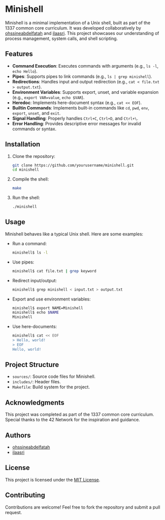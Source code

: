 # Minishell

Minishell is a minimal implementation of a Unix shell, built as part of the 1337 common core curriculum. It was developed collaboratively by [ohssineabdelfatah](https://github.com/ohssineabdelfatah) and [ilaasri](https://github.com/iliass-laa). This project showcases our understanding of process management, system calls, and shell scripting.

## Features

- **Command Execution**: Executes commands with arguments (e.g., `ls -l`, `echo Hello`).
- **Pipes**: Supports pipes to link commands (e.g., `ls | grep minishell`).
- **Redirections**: Handles input and output redirection (e.g., `cat < file.txt > output.txt`).
- **Environment Variables**: Supports export, unset, and variable expansion (e.g., `export VAR=value`, `echo $VAR`).
- **Heredoc**: Implements here-document syntax (e.g., `cat << EOF`).
- **Builtin Commands**: Implements built-in commands like `cd`, `pwd`, `env`, `export`, `unset`, and `exit`.
- **Signal Handling**: Properly handles `Ctrl+C`, `Ctrl+D`, and `Ctrl+\`.
- **Error Handling**: Provides descriptive error messages for invalid commands or syntax.

## Installation

1. Clone the repository:
   ```bash
   git clone https://github.com/yourusername/minishell.git
   cd minishell
   ```
2. Compile the shell:
   ```bash
   make
   ```
3. Run the shell:
   ```bash
   ./minishell
   ```

## Usage

Minishell behaves like a typical Unix shell. Here are some examples:

- Run a command:
  ```bash
  minishell$ ls -l
  ```

- Use pipes:
  ```bash
  minishell$ cat file.txt | grep keyword
  ```

- Redirect input/output:
  ```bash
  minishell$ grep minishell < input.txt > output.txt
  ```

- Export and use environment variables:
  ```bash
  minishell$ export NAME=Minishell
  minishell$ echo $NAME
  Minishell
  ```

- Use here-documents:
  ```bash
  minishell$ cat << EOF
  > Hello, world!
  > EOF
  Hello, world!
  ```

## Project Structure

- `sources/`: Source code files for Minishell.
- `includes/`: Header files.
- `Makefile`: Build system for the project.

## Acknowledgments

This project was completed as part of the 1337 common core curriculum. Special thanks to the 42 Network for the inspiration and guidance.

## Authors

- [ohssineabdelfatah](https://github.com/ohssineabdelfatah)
- [ilaasri](https://github.com/iliass-laa)

## License

This project is licensed under the [MIT License](LICENSE).

## Contributing

Contributions are welcome! Feel free to fork the repository and submit a pull request.
